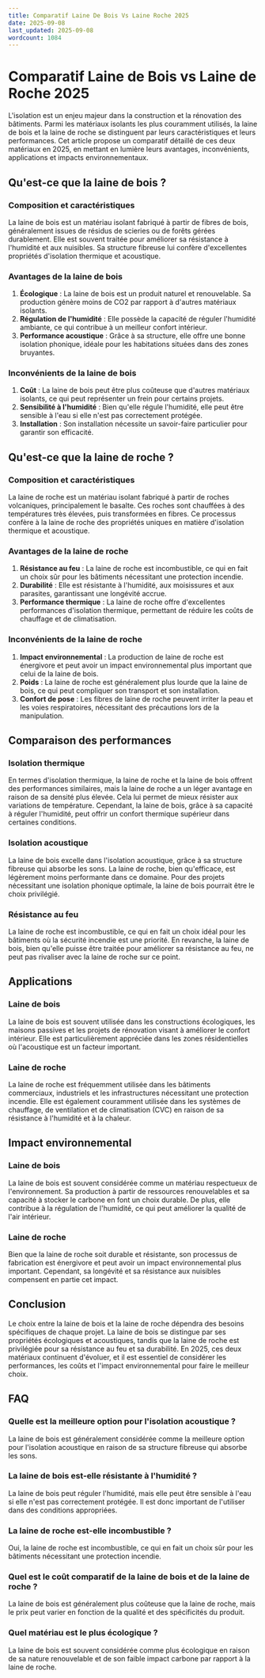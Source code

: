 ```yaml
---
title: Comparatif Laine De Bois Vs Laine Roche 2025
date: 2025-09-08
last_updated: 2025-09-08
wordcount: 1084
---
```


# Comparatif Laine de Bois vs Laine de Roche 2025

L'isolation est un enjeu majeur dans la construction et la rénovation des bâtiments. Parmi les matériaux isolants les plus couramment utilisés, la laine de bois et la laine de roche se distinguent par leurs caractéristiques et leurs performances. Cet article propose un comparatif détaillé de ces deux matériaux en 2025, en mettant en lumière leurs avantages, inconvénients, applications et impacts environnementaux.

## Qu'est-ce que la laine de bois ?

### Composition et caractéristiques

La laine de bois est un matériau isolant fabriqué à partir de fibres de bois, généralement issues de résidus de scieries ou de forêts gérées durablement. Elle est souvent traitée pour améliorer sa résistance à l'humidité et aux nuisibles. Sa structure fibreuse lui confère d'excellentes propriétés d'isolation thermique et acoustique.

### Avantages de la laine de bois

1. **Écologique** : La laine de bois est un produit naturel et renouvelable. Sa production génère moins de CO2 par rapport à d'autres matériaux isolants.
2. **Régulation de l'humidité** : Elle possède la capacité de réguler l'humidité ambiante, ce qui contribue à un meilleur confort intérieur.
3. **Performance acoustique** : Grâce à sa structure, elle offre une bonne isolation phonique, idéale pour les habitations situées dans des zones bruyantes.

### Inconvénients de la laine de bois

1. **Coût** : La laine de bois peut être plus coûteuse que d'autres matériaux isolants, ce qui peut représenter un frein pour certains projets.
2. **Sensibilité à l'humidité** : Bien qu'elle régule l'humidité, elle peut être sensible à l'eau si elle n'est pas correctement protégée.
3. **Installation** : Son installation nécessite un savoir-faire particulier pour garantir son efficacité.

## Qu'est-ce que la laine de roche ?

### Composition et caractéristiques

La laine de roche est un matériau isolant fabriqué à partir de roches volcaniques, principalement le basalte. Ces roches sont chauffées à des températures très élevées, puis transformées en fibres. Ce processus confère à la laine de roche des propriétés uniques en matière d'isolation thermique et acoustique.

### Avantages de la laine de roche

1. **Résistance au feu** : La laine de roche est incombustible, ce qui en fait un choix sûr pour les bâtiments nécessitant une protection incendie.
2. **Durabilité** : Elle est résistante à l'humidité, aux moisissures et aux parasites, garantissant une longévité accrue.
3. **Performance thermique** : La laine de roche offre d'excellentes performances d'isolation thermique, permettant de réduire les coûts de chauffage et de climatisation.

### Inconvénients de la laine de roche

1. **Impact environnemental** : La production de laine de roche est énergivore et peut avoir un impact environnemental plus important que celui de la laine de bois.
2. **Poids** : La laine de roche est généralement plus lourde que la laine de bois, ce qui peut compliquer son transport et son installation.
3. **Confort de pose** : Les fibres de laine de roche peuvent irriter la peau et les voies respiratoires, nécessitant des précautions lors de la manipulation.

## Comparaison des performances

### Isolation thermique

En termes d'isolation thermique, la laine de roche et la laine de bois offrent des performances similaires, mais la laine de roche a un léger avantage en raison de sa densité plus élevée. Cela lui permet de mieux résister aux variations de température. Cependant, la laine de bois, grâce à sa capacité à réguler l'humidité, peut offrir un confort thermique supérieur dans certaines conditions.

### Isolation acoustique

La laine de bois excelle dans l'isolation acoustique, grâce à sa structure fibreuse qui absorbe les sons. La laine de roche, bien qu'efficace, est légèrement moins performante dans ce domaine. Pour des projets nécessitant une isolation phonique optimale, la laine de bois pourrait être le choix privilégié.

### Résistance au feu

La laine de roche est incombustible, ce qui en fait un choix idéal pour les bâtiments où la sécurité incendie est une priorité. En revanche, la laine de bois, bien qu'elle puisse être traitée pour améliorer sa résistance au feu, ne peut pas rivaliser avec la laine de roche sur ce point.

## Applications

### Laine de bois

La laine de bois est souvent utilisée dans les constructions écologiques, les maisons passives et les projets de rénovation visant à améliorer le confort intérieur. Elle est particulièrement appréciée dans les zones résidentielles où l'acoustique est un facteur important.

### Laine de roche

La laine de roche est fréquemment utilisée dans les bâtiments commerciaux, industriels et les infrastructures nécessitant une protection incendie. Elle est également couramment utilisée dans les systèmes de chauffage, de ventilation et de climatisation (CVC) en raison de sa résistance à l'humidité et à la chaleur.

## Impact environnemental

### Laine de bois

La laine de bois est souvent considérée comme un matériau respectueux de l'environnement. Sa production à partir de ressources renouvelables et sa capacité à stocker le carbone en font un choix durable. De plus, elle contribue à la régulation de l'humidité, ce qui peut améliorer la qualité de l'air intérieur.

### Laine de roche

Bien que la laine de roche soit durable et résistante, son processus de fabrication est énergivore et peut avoir un impact environnemental plus important. Cependant, sa longévité et sa résistance aux nuisibles compensent en partie cet impact.

## Conclusion

Le choix entre la laine de bois et la laine de roche dépendra des besoins spécifiques de chaque projet. La laine de bois se distingue par ses propriétés écologiques et acoustiques, tandis que la laine de roche est privilégiée pour sa résistance au feu et sa durabilité. En 2025, ces deux matériaux continuent d'évoluer, et il est essentiel de considérer les performances, les coûts et l'impact environnemental pour faire le meilleur choix.

## FAQ

### Quelle est la meilleure option pour l'isolation acoustique ?

La laine de bois est généralement considérée comme la meilleure option pour l'isolation acoustique en raison de sa structure fibreuse qui absorbe les sons.

### La laine de bois est-elle résistante à l'humidité ?

La laine de bois peut réguler l'humidité, mais elle peut être sensible à l'eau si elle n'est pas correctement protégée. Il est donc important de l'utiliser dans des conditions appropriées.

### La laine de roche est-elle incombustible ?

Oui, la laine de roche est incombustible, ce qui en fait un choix sûr pour les bâtiments nécessitant une protection incendie.

### Quel est le coût comparatif de la laine de bois et de la laine de roche ?

La laine de bois est généralement plus coûteuse que la laine de roche, mais le prix peut varier en fonction de la qualité et des spécificités du produit.

### Quel matériau est le plus écologique ?

La laine de bois est souvent considérée comme plus écologique en raison de sa nature renouvelable et de son faible impact carbone par rapport à la laine de roche.